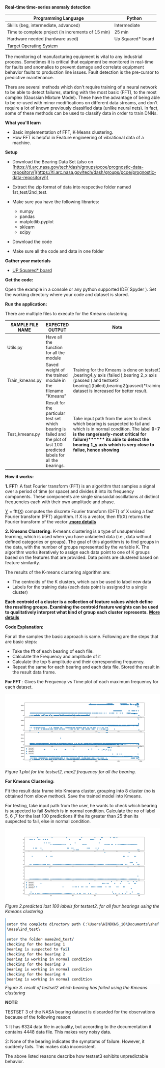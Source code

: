 **Real-time time-series anomaly detection**

| Programming Language |  Python |
| --- | --- |
| Skills (beg, intermediate, advanced) |  Intermediate |
| Time to complete project (in increments of 15 min) |  25 min |
| Hardware needed (hardware used) | Up Squared* board  |
| Target Operating System |   |

The monitoring of manufacturing equipment is vital to any industrial process.  Sometimes it is critical that equipment be monitored in real-time for faults and anomalies to prevent damage and correlate equipment behavior faults to production line issues.  Fault detection is the pre-cursor to predictive maintenance.

There are several methods which don&#39;t require training of a neural network to be able to detect failures, starting with the most basic (FFT), to the most complex (Gaussian Mixture Model).  These have the advantage of being able to be re-used with minor modifications on different data streams, and don&#39;t require a lot of known previously classified data (unlike neural nets).  In fact, some of these methods can be used to classify data in order to train DNNs.

**What you&#39;ll learn**

- Basic implementation of FFT, K-Means clustering.
- How FFT is helpful in Feature engineering of vibrational data of a machine.

**Setup**

- Download the Bearing Data Set (also on [https://ti.arc.nasa.gov/tech/dash/groups/pcoe/prognostic-data-repository/](https://ti.arc.nasa.gov/tech/dash/groups/pcoe/prognostic-data-repository/))
- Extract the zip format of data into respective folder named 1st\_test/2nd\_test.
- Make sure you have the following libraries:

  * numpy
  * pandas
  * matplotlib.pyplot
  * sklearn
  * scipy

- Download the code
- Make sure all the code and data in one folder

**Gather your materials**

- [UP Squared* board](http://www.up-board.org/upsquared/)

**Get the code:**

Open the example in a console or any python supported IDE( Spyder ). Set the working directory where your code and dataset is stored.

**Run the application:**

 There are multiple files to execute for the Kmeans clustering.

| SAMPLE FILE NAME | EXPECTED OUTPUT | Note |
| --- | --- | --- |
| Utils.py | Have all the function for all the module |   |
| Train\_kmeans.py | Saved weight of the trained module in the filename &quot;Kmeans&quot; | Training for the Kmeans is done on testset1 ,bearing4\_y axis (failed ),bearing 2\_x axis (passed ) and testset2 bearing1(failed),bearing2(passed)\*training dataset is increased for better result. |
| Test\_kmeans.py | Result for the particular test set which bearing is failed and the plot of last 100 predicted labels for all the bearings. | Take input path from the user to check which bearing is suspected to fail and which is in normal condition. The label **0-7 is the range(early-most critical for failure)****\*\* its able to detect the bearing 1\_y axis which is very close to failue, hence showing** |

**How it works:**

**1. FFT:** A fast Fourier transform (FFT) is an algorithm that samples a signal over a period of time (or space) and divides it into its frequency components. These components are single sinusoidal oscillations at distinct frequencies each with their own amplitude and phase.

[Y](https://in.mathworks.com/help/matlab/ref/fft.html#f83-998360-Y) = fft([X](https://in.mathworks.com/help/matlab/ref/fft.html#f83-998360-X)) computes the discrete Fourier transform (DFT) of X using a fast Fourier transform (FFT) algorithm. If X is a vector, then fft(X) returns the Fourier transform of the vector [**.more details**](https://en.wikipedia.org/wiki/Fast_Fourier_transform)

**2. Kmeans Clustering:** K-means clustering is a type of unsupervised learning, which is used when you have unlabeled data (i.e., data without defined categories or groups). The goal of this algorithm is to find groups in the data, with the number of groups represented by the variable K. The algorithm works iteratively to assign each data point to one of K groups based on the features that are provided. Data points are clustered based on feature similarity.

 The results of the K-means clustering algorithm are:

- The centroids of the K clusters, which can be used to label new data
- Labels for the training data (each data point is assigned to a single cluster)

**Each centroid of a cluster is a collection of feature values which define the resulting groups. Examining the centroid feature weights can be used to qualitatively interpret what kind of group each cluster represents.** [**More details**](https://en.wikipedia.org/wiki/K-means_clustering)

**Code Explanation:**

For all the samples the basic approach is same. Following are the steps that are basic steps:

- Take the fft of each bearing of each file.
- Calculate the Frequency and amplitude of it
- Calculate the top 5 amplitude and their corresponding frequency.
- Repeat the same for each bearing and each data file. Stored the result in the result data frame.

**For FFT** : Gives the Frequency vs Time plot of each maximum frequency for each dataset.

![Figure 1](.././Images/FFT/testset2/max2.jpg)
*Figure 1.plot for the testset2, max2 frequency for all the bearing.*

**For Kmeans Clustering:** 

Fit the result data frame into Kmeans cluster, grouping into 8 cluster (no is obtained from elbow method). Save the trained model into Kmeans.

For testing, take input path from the user, he wants to check which bearing is suspected to fail &amp;which is in normal condition. Calculate the no of label 5, 6 ,7 for the last 100 predictions if the its greater than 25 then its suspected to fail, else in normal condition.

 ![Figure 2](.././Images/Kmeans/testset2_figure.jpg)
 *Figure 2.predicted last 100 labels for testset2, for all four bearings using the Kmeans clustering*


 ![Figure 3](.././Images/Kmeans/testset2_result.jpg)
 *Figure 3. result of testset2 which bearing has failed using the Kmeans clustering*

**NOTE:**


TESTSET 3 of the NASA bearing dataset is discarded for the observations because of the following reason:

1: It has 6324 data file in actuality, but according to the documentation it contains 4448 data file. This makes very noisy data.

2: None of the bearing indicates the symptoms of failure. However, it suddenly fails. This makes data inconsistent.

The above listed reasons describe how testset3 exhibits unpredictable behavior.
